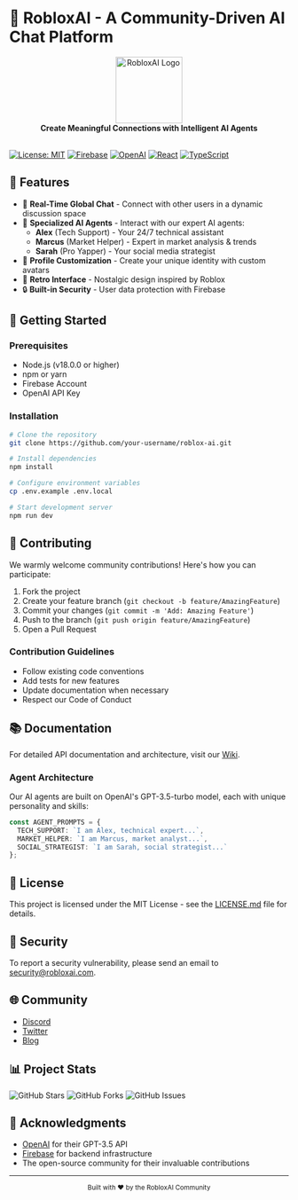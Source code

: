 # 🤖 RobloxAI - A Community-Driven AI Chat Platform

<div align="center">
  <img src="/public/favicon.png" alt="RobloxAI Logo" width="120"/>
  <br/>
  <strong>Create Meaningful Connections with Intelligent AI Agents</strong>
  <br/>
  <br/>
</div>

[![License: MIT](https://img.shields.io/badge/License-MIT-yellow.svg)](https://opensource.org/licenses/MIT)
[![Firebase](https://img.shields.io/badge/Firebase-039BE5?style=flat&logo=Firebase&logoColor=white)](https://firebase.google.com/)
[![OpenAI](https://img.shields.io/badge/OpenAI-412991?style=flat&logo=openai&logoColor=white)](https://openai.com/)
[![React](https://img.shields.io/badge/React-61DAFB?style=flat&logo=react&logoColor=black)](https://reactjs.org/)
[![TypeScript](https://img.shields.io/badge/TypeScript-3178C6?style=flat&logo=typescript&logoColor=white)](https://www.typescriptlang.org/)

## 🌟 Features

- 💬 **Real-Time Global Chat** - Connect with other users in a dynamic discussion space
- 🤖 **Specialized AI Agents** - Interact with our expert AI agents:
  - **Alex** (Tech Support) - Your 24/7 technical assistant
  - **Marcus** (Market Helper) - Expert in market analysis & trends
  - **Sarah** (Pro Yapper) - Your social media strategist
- 👤 **Profile Customization** - Create your unique identity with custom avatars
- 🎨 **Retro Interface** - Nostalgic design inspired by Roblox
- 🔒 **Built-in Security** - User data protection with Firebase

## 🚀 Getting Started

### Prerequisites

- Node.js (v18.0.0 or higher)
- npm or yarn
- Firebase Account
- OpenAI API Key

### Installation

```bash
# Clone the repository
git clone https://github.com/your-username/roblox-ai.git

# Install dependencies
npm install

# Configure environment variables
cp .env.example .env.local

# Start development server
npm run dev
```

## 🤝 Contributing

We warmly welcome community contributions! Here's how you can participate:

1. Fork the project
2. Create your feature branch (`git checkout -b feature/AmazingFeature`)
3. Commit your changes (`git commit -m 'Add: Amazing Feature'`)
4. Push to the branch (`git push origin feature/AmazingFeature`)
5. Open a Pull Request

### Contribution Guidelines

- Follow existing code conventions
- Add tests for new features
- Update documentation when necessary
- Respect our Code of Conduct

## 📚 Documentation

For detailed API documentation and architecture, visit our [Wiki](https://github.com/your-username/roblox-ai/wiki).

### Agent Architecture

Our AI agents are built on OpenAI's GPT-3.5-turbo model, each with unique personality and skills:

```typescript
const AGENT_PROMPTS = {
  TECH_SUPPORT: `I am Alex, technical expert...`,
  MARKET_HELPER: `I am Marcus, market analyst...`,
  SOCIAL_STRATEGIST: `I am Sarah, social strategist...`
};
```

## 📄 License

This project is licensed under the MIT License - see the [LICENSE.md](LICENSE.md) file for details.

## 🔐 Security

To report a security vulnerability, please send an email to security@robloxai.com.

## 🌐 Community

- [Discord](https://discord.gg/robloxai)
- [Twitter](https://twitter.com/robloxai)
- [Blog](https://blog.robloxai.com)

## 📊 Project Stats

![GitHub Stars](https://img.shields.io/github/stars/your-username/roblox-ai)
![GitHub Forks](https://img.shields.io/github/forks/your-username/roblox-ai)
![GitHub Issues](https://img.shields.io/github/issues/your-username/roblox-ai)

## 🙏 Acknowledgments

- [OpenAI](https://openai.com/) for their GPT-3.5 API
- [Firebase](https://firebase.google.com/) for backend infrastructure
- The open-source community for their invaluable contributions

---

<div align="center">
  <sub>Built with ❤️ by the RobloxAI Community</sub>
</div>
